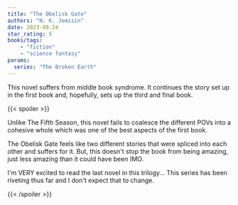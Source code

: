 ```yaml
---
title: "The Obelisk Gate"
authors: "N. K. Jemisin"
date: 2023-08-24
star_rating: 5
books/tags:
    - "fiction"
    - "science fantasy"
params:
  series: "The Broken Earth"
---
```

This novel suffers from middle book syndrome. It continues the story set up in the first book and, hopefully, sets up the third and final book.

<!--more-->

{{< spoiler >}}

Unlike The Fifth Season, this novel fails to coalesce the different POVs into a cohesive whole which was one of the best aspects of the first book.

The Obelisk Gate feels like two different stories that were spliced into each other and suffers for it. But, this doesn't stop the book from being amazing, just less amazing than it could have been IMO.

I'm VERY excited to read the last novel in this trilogy... This series has been riveting thus far and I don't expect that to change.

{{< /spoiler >}}